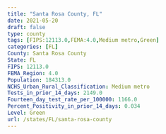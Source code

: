 ```yaml
---
title: "Santa Rosa County, FL"
date: 2021-05-20
draft: false
type: county
tags: [FIPS:12113.0,FEMA:4.0,Medium metro,Green]
categories: [FL]
County: Santa Rosa County
State: FL
FIPS: 12113.0
FEMA_Region: 4.0
Population: 184313.0
NCHS_Urban_Rural_Classification: Medium metro
Tests_in_prior_14_days: 2149.0
Fourteen_day_test_rate_per_100000: 1166.0
Percent_Positivity_in_prior_14_days: 0.034
Level: Green
url: /states/FL/santa-rosa-county
---
```



